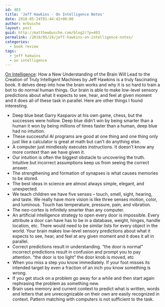 ```yaml
---
id: 403
title: 'Jeff Hawkins - On Intelligence Notes'
date: 2018-05-24T01:44:42+00:00
author: mrbusche
layout: post
guid: http://matthewbusche.com/blog2/?p=403
permalink: /2018/05/24/jeff-hawkins-on-intelligence-notes/
categories:
  - book review
tags:
  - jeff hakwins
  - on intelligence
---
```

[On Intelligence](https://www.amazon.com/Intelligence-Understanding-Creation-Intelligent-Machines-ebook/dp/B003J4VE5Y/): How a New Understanding of the Brain Will Lead to the Creation of Truly Intelligent Machines by Jeff Hawkins is a truly fascinating book. It delves deep into how the brain works and why it is so hard to train a bot to do normal human things. Our brain is able to make low-level sensory predictions about what it expects to see, hear, and feel at given moment and it does all of these task in parallel. Here are other things I found interesting.

  * Deep blue beat Garry Kasparov at his own game, chess, but the successes were hollow. Deep blue didn&#8217;t win by being smarter than a human it won by being millions of times faster than a human, deep blue had no intuition.
  * These successful AI programs are good at one thing and one thing only just like a calculator is great at math but can&#8217;t do anything else.
  * A computer just mindlessly executes instructions. It doesn&#8217;t know any more context than we have given it.
  * Our intuition is often the biggest obstacle to uncovering the truth. Intuitive but incorrect assumptions keep us from seeing the correct answer.
  * The strengthening and formation of synapses is what causes memories to be stored.
  * The best ideas in science are almost always simple, elegant, and unexpected.
  * We teach children we have five senses &#8211; touch, smell, sight, hearing, and taste. We really have more vision is like three senses motion, color, and luminous. Touch has temperature, pressure, pain, and vibration.
  * The neo-cortex is infinitely smarter than any computer.
  * An artificial intelligence strategy to open every door is impossible. Every attribute a door can have has to be in a database, weight, hinges, handle location, etc. There would need to be similar lists for every object in the world. Your brain makes low-level sensory predictions about what it expects to see, hear, and feel at any given moment and it does it all in parallel.
  * Correct predictions result in understanding. &#8220;the door is normal&#8221; incorrect predictions result in confusion and prompt you to pay attention. &#8220;the door is too light&#8221; the door knob is moved, etc
  * When you miss a step you know immediately. If your foot misses its intended target by even a fraction of an inch you know something is wrong.
  * If you get stuck on a problem go away for a while and then start again rephrasing the problem as something new.
  * Brain uses memory and current context to predict what is written, words and letters that are unrecognizable on their own are easily recognized in context. Pattern matching with computers is not sufficient to the task.